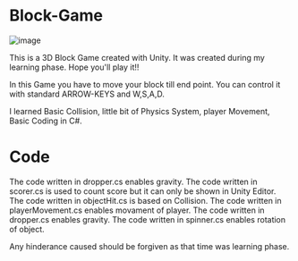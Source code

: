 # Block-Game
![image](https://user-images.githubusercontent.com/86593289/123753593-a869b400-d8d7-11eb-8673-0234a7e03572.png)

This is a 3D Block Game created with Unity. It was created during my learning phase. Hope you'll play it!!


In this Game you have to move your block till end point.
You can control it with standard ARROW-KEYS and W,S,A,D.

I learned Basic Collision, little bit of Physics System, player Movement, Basic Coding in C#.
# Code
The code written in dropper.cs enables gravity.
The code written in scorer.cs is used to count score but it can only be shown in Unity Editor.
The code written in objectHit.cs is based on Collision.
The code written in playerMovement.cs enables movament of player.
The code written in dropper.cs enables gravity.
The code written in spinner.cs enables rotation of object.



Any hinderance caused should be forgiven as that time was learning phase.
